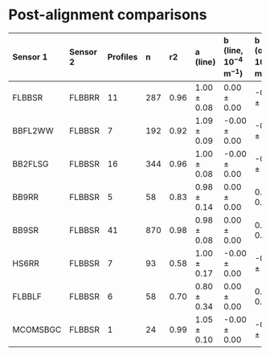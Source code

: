# Post-alignment comparisons  
| Sensor 1 | Sensor 2 | Profiles | n | r2 | a (line) | b (line, $10^{-4}$ m$^{-1}$) | b (offset, $10^{-4}$ m$^{-1}$) |  
|:---------|:---------|:---------|:--|:---|:--|:--|:--|  
| FLBBSR | FLBBRR | 11 | 287 | 0.96 | 1.00 &pm; 0.08 | 0.00 &pm; 0.00 | -0.00 &pm; 0.00 |  
| BBFL2WW | FLBBSR | 7 | 192 | 0.92 | 1.09 &pm; 0.09 | -0.00 &pm; 0.00 | -0.00 &pm; 0.00 |  
| BB2FLSG | FLBBSR | 16 | 344 | 0.96 | 1.00 &pm; 0.08 | -0.00 &pm; 0.00 | -0.00 &pm; 0.00 |  
| BB9RR | FLBBSR | 5 | 58 | 0.83 | 0.98 &pm; 0.14 | 0.00 &pm; 0.00 | 0.00 &pm; 0.00 |  
| BB9SR | FLBBSR | 41 | 870 | 0.98 | 0.98 &pm; 0.08 | 0.00 &pm; 0.00 | 0.00 &pm; 0.00 |  
| HS6RR | FLBBSR | 7 | 93 | 0.58 | 1.00 &pm; 0.17 | -0.00 &pm; 0.00 | -0.00 &pm; 0.00 |  
| FLBBLF | FLBBSR | 6 | 58 | 0.70 | 0.80 &pm; 0.34 | 0.00 &pm; 0.00 | 0.00 &pm; 0.00 |  
| MCOMSBGC | FLBBSR | 1 | 24 | 0.99 | 1.05 &pm; 0.10 | -0.00 &pm; 0.00 | -0.00 &pm; 0.00 |  
